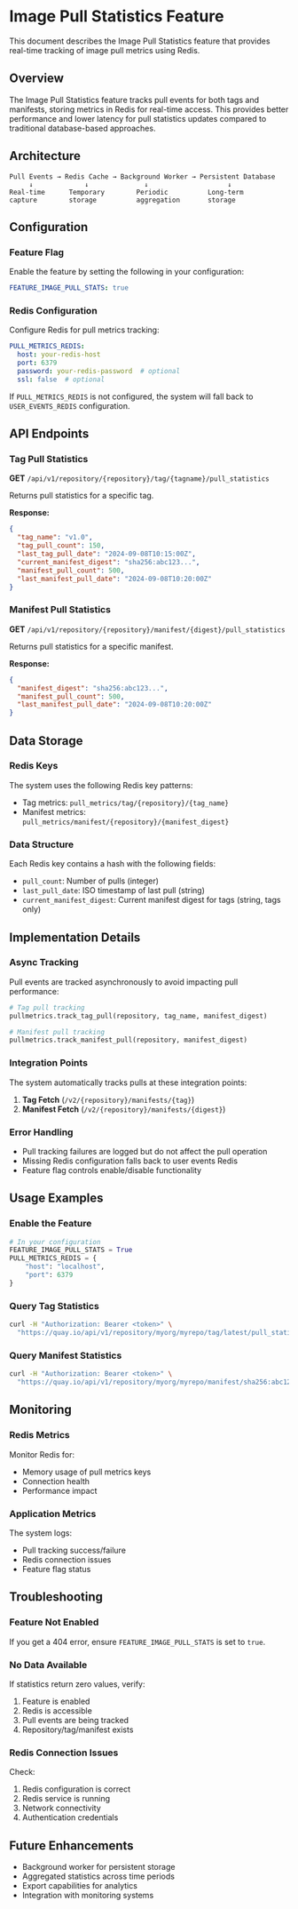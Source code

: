 # Image Pull Statistics Feature

This document describes the Image Pull Statistics feature that provides real-time tracking of image pull metrics using Redis.

## Overview

The Image Pull Statistics feature tracks pull events for both tags and manifests, storing metrics in Redis for real-time access. This provides better performance and lower latency for pull statistics updates compared to traditional database-based approaches.

## Architecture

```
Pull Events → Redis Cache → Background Worker → Persistent Database
     ↓             ↓              ↓                    ↓
Real-time      Temporary        Periodic          Long-term
capture        storage          aggregation       storage
```

## Configuration

### Feature Flag

Enable the feature by setting the following in your configuration:

```yaml
FEATURE_IMAGE_PULL_STATS: true
```

### Redis Configuration

Configure Redis for pull metrics tracking:

```yaml
PULL_METRICS_REDIS:
  host: your-redis-host
  port: 6379
  password: your-redis-password  # optional
  ssl: false  # optional
```

If `PULL_METRICS_REDIS` is not configured, the system will fall back to `USER_EVENTS_REDIS` configuration.

## API Endpoints

### Tag Pull Statistics

**GET** `/api/v1/repository/{repository}/tag/{tagname}/pull_statistics`

Returns pull statistics for a specific tag.

**Response:**
```json
{
  "tag_name": "v1.0",
  "tag_pull_count": 150,
  "last_tag_pull_date": "2024-09-08T10:15:00Z",
  "current_manifest_digest": "sha256:abc123...",
  "manifest_pull_count": 500,
  "last_manifest_pull_date": "2024-09-08T10:20:00Z"
}
```

### Manifest Pull Statistics

**GET** `/api/v1/repository/{repository}/manifest/{digest}/pull_statistics`

Returns pull statistics for a specific manifest.

**Response:**
```json
{
  "manifest_digest": "sha256:abc123...",
  "manifest_pull_count": 500,
  "last_manifest_pull_date": "2024-09-08T10:20:00Z"
}
```

## Data Storage

### Redis Keys

The system uses the following Redis key patterns:

- Tag metrics: `pull_metrics/tag/{repository}/{tag_name}`
- Manifest metrics: `pull_metrics/manifest/{repository}/{manifest_digest}`

### Data Structure

Each Redis key contains a hash with the following fields:

- `pull_count`: Number of pulls (integer)
- `last_pull_date`: ISO timestamp of last pull (string)
- `current_manifest_digest`: Current manifest digest for tags (string, tags only)

## Implementation Details

### Async Tracking

Pull events are tracked asynchronously to avoid impacting pull performance:

```python
# Tag pull tracking
pullmetrics.track_tag_pull(repository, tag_name, manifest_digest)

# Manifest pull tracking
pullmetrics.track_manifest_pull(repository, manifest_digest)
```

### Integration Points

The system automatically tracks pulls at these integration points:

1. **Tag Fetch** (`/v2/{repository}/manifests/{tag}`)
2. **Manifest Fetch** (`/v2/{repository}/manifests/{digest}`)

### Error Handling

- Pull tracking failures are logged but do not affect the pull operation
- Missing Redis configuration falls back to user events Redis
- Feature flag controls enable/disable functionality

## Usage Examples

### Enable the Feature

```python
# In your configuration
FEATURE_IMAGE_PULL_STATS = True
PULL_METRICS_REDIS = {
    "host": "localhost",
    "port": 6379
}
```

### Query Tag Statistics

```bash
curl -H "Authorization: Bearer <token>" \
  "https://quay.io/api/v1/repository/myorg/myrepo/tag/latest/pull_statistics"
```

### Query Manifest Statistics

```bash
curl -H "Authorization: Bearer <token>" \
  "https://quay.io/api/v1/repository/myorg/myrepo/manifest/sha256:abc123.../pull_statistics"
```

## Monitoring

### Redis Metrics

Monitor Redis for:
- Memory usage of pull metrics keys
- Connection health
- Performance impact

### Application Metrics

The system logs:
- Pull tracking success/failure
- Redis connection issues
- Feature flag status

## Troubleshooting

### Feature Not Enabled

If you get a 404 error, ensure `FEATURE_IMAGE_PULL_STATS` is set to `true`.

### No Data Available

If statistics return zero values, verify:
1. Feature is enabled
2. Redis is accessible
3. Pull events are being tracked
4. Repository/tag/manifest exists

### Redis Connection Issues

Check:
1. Redis configuration is correct
2. Redis service is running
3. Network connectivity
4. Authentication credentials

## Future Enhancements

- Background worker for persistent storage
- Aggregated statistics across time periods
- Export capabilities for analytics
- Integration with monitoring systems
